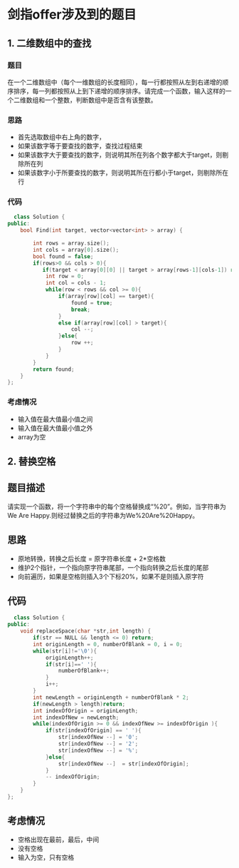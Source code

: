 # 剑指offer涉及到的题目

## 1. 二维数组中的查找
### 题目
在一个二维数组中（每个一维数组的长度相同），每一行都按照从左到右递增的顺序排序，每一列都按照从上到下递增的顺序排序。请完成一个函数，输入这样的一个二维数组和一个整数，判断数组中是否含有该整数。
### 思路
- 首先选取数组中右上角的数字，
- 如果该数字等于要查找的数字，查找过程结束
- 如果该数字大于要查找的数字，则说明其所在列各个数字都大于target，则剔除所在列
- 如果该数字小于所要查找的数字，则说明其所在行都小于target，则剔除所在行
### 代码
```c++
  class Solution {
public:
    bool Find(int target, vector<vector<int> > array) {

        int rows = array.size();
        int cols = array[0].size();
        bool found = false;
        if(rows>0 && cols > 0){
           if(target < array[0][0] || target > array[rows-1][cols-1]) return found;
            int row = 0;
            int col = cols - 1;
            while(row < rows && col >= 0){
                if(array[row][col] == target){
                    found = true;
                    break;
                }
                else if(array[row][col] > target){
                    col --;
                }else{
                    row ++;
                }
            }
        }
        return found;
    }
};
```
### 考虑情况

- 输入值在最大值最小值之间
- 输入值在最大值最小值之外
- array为空


## 2. 替换空格
## 题目描述

请实现一个函数，将一个字符串中的每个空格替换成“%20”。例如，当字符串为We Are Happy.则经过替换之后的字符串为We%20Are%20Happy。

## 思路
- 原地转换，转换之后长度 = 原字符串长度 + 2*空格数
- 维护2个指针，一个指向原字符串尾部，一个指向转换之后长度的尾部
- 向前遍历，如果是空格则插入3个下标20%，如果不是则插入原字符

## 代码
```c++
  class Solution {
public:
	void replaceSpace(char *str,int length) {
        if(str == NULL && length <= 0) return;
        int originLength = 0, numberOfBlank = 0, i = 0;
        while(str[i]!='\0'){
            originLength++;
            if(str[i]==' '){
                numberOfBlank++;
            }
            i++;
        }
        int newLength = originLength + numberOfBlank * 2;
        if(newLength > length)return;
        int indexOfOrigin = originLength;
        int indexOfNew = newLength;
        while(indexOfOrigin >= 0 && indexOfNew >= indexOfOrigin ){
            if(str[indexOfOrigin] == ' '){
                str[indexOfNew --] = '0';
                str[indexOfNew --] = '2';
                str[indexOfNew --] = '%';
            }else{
                str[indexOfNew --]  = str[indexOfOrigin];
            }
            -- indexOfOrigin;
        }
	}
};
```
## 考虑情况
- 空格出现在最前，最后，中间
- 没有空格
- 输入为空，只有空格
